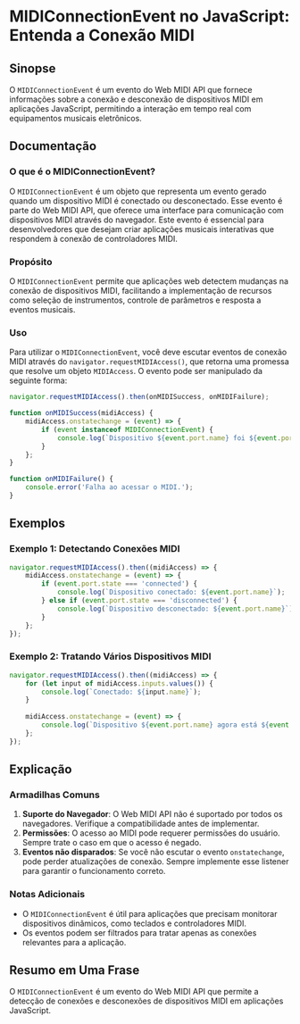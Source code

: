 <!--
Meta Description: # MIDIConnectionEvent no JavaScript: Entenda a Conexão MIDI ## Sinopse O `MIDIConnectionEvent` é um evento do Web MIDI API que fornece informações sob...
Meta Keywords: midi, que, event, midiconnectionevent, midiaccess
-->

# MIDIConnectionEvent no JavaScript: Entenda a Conexão MIDI

## Sinopse
O `MIDIConnectionEvent` é um evento do Web MIDI API que fornece informações sobre a conexão e desconexão de dispositivos MIDI em aplicações JavaScript, permitindo a interação em tempo real com equipamentos musicais eletrônicos.

## Documentação
### O que é o MIDIConnectionEvent?
O `MIDIConnectionEvent` é um objeto que representa um evento gerado quando um dispositivo MIDI é conectado ou desconectado. Esse evento é parte do Web MIDI API, que oferece uma interface para comunicação com dispositivos MIDI através do navegador. Este evento é essencial para desenvolvedores que desejam criar aplicações musicais interativas que respondem à conexão de controladores MIDI.

### Propósito
O `MIDIConnectionEvent` permite que aplicações web detectem mudanças na conexão de dispositivos MIDI, facilitando a implementação de recursos como seleção de instrumentos, controle de parâmetros e resposta a eventos musicais.

### Uso
Para utilizar o `MIDIConnectionEvent`, você deve escutar eventos de conexão MIDI através do `navigator.requestMIDIAccess()`, que retorna uma promessa que resolve um objeto `MIDIAccess`. O evento pode ser manipulado da seguinte forma:

```javascript
navigator.requestMIDIAccess().then(onMIDISuccess, onMIDIFailure);

function onMIDISuccess(midiAccess) {
    midiAccess.onstatechange = (event) => {
        if (event instanceof MIDIConnectionEvent) {
            console.log(`Dispositivo ${event.port.name} foi ${event.port.state}`);
        }
    };
}

function onMIDIFailure() {
    console.error('Falha ao acessar o MIDI.');
}
```

## Exemplos
### Exemplo 1: Detectando Conexões MIDI
```javascript
navigator.requestMIDIAccess().then((midiAccess) => {
    midiAccess.onstatechange = (event) => {
        if (event.port.state === 'connected') {
            console.log(`Dispositivo conectado: ${event.port.name}`);
        } else if (event.port.state === 'disconnected') {
            console.log(`Dispositivo desconectado: ${event.port.name}`);
        }
    };
});
```

### Exemplo 2: Tratando Vários Dispositivos MIDI
```javascript
navigator.requestMIDIAccess().then((midiAccess) => {
    for (let input of midiAccess.inputs.values()) {
        console.log(`Conectado: ${input.name}`);
    }
    
    midiAccess.onstatechange = (event) => {
        console.log(`Dispositivo ${event.port.name} agora está ${event.port.state}`);
    };
});
```

## Explicação
### Armadilhas Comuns
1. **Suporte do Navegador**: O Web MIDI API não é suportado por todos os navegadores. Verifique a compatibilidade antes de implementar.
2. **Permissões**: O acesso ao MIDI pode requerer permissões do usuário. Sempre trate o caso em que o acesso é negado.
3. **Eventos não disparados**: Se você não escutar o evento `onstatechange`, pode perder atualizações de conexão. Sempre implemente esse listener para garantir o funcionamento correto.

### Notas Adicionais
- O `MIDIConnectionEvent` é útil para aplicações que precisam monitorar dispositivos dinâmicos, como teclados e controladores MIDI.
- Os eventos podem ser filtrados para tratar apenas as conexões relevantes para a aplicação.

## Resumo em Uma Frase
O `MIDIConnectionEvent` é um evento do Web MIDI API que permite a detecção de conexões e desconexões de dispositivos MIDI em aplicações JavaScript.